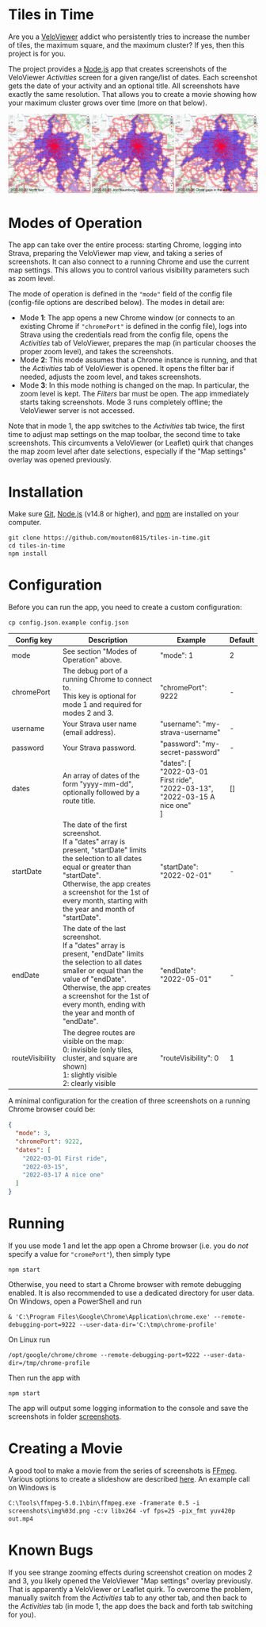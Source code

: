 # Tiles in Time
Are you a [VeloViewer](https://veloviewer.com) addict who persistently tries to increase the number of tiles,
the maximum square, and the maximum cluster? If yes, then this project is for you.

The project provides a [Node.js](https://nodejs.org) app that creates screenshots of the
VeloViewer *Activities* screen for a given range/list of dates.
Each screenshot gets the date of your activity and an optional title.
All screenshots have exactly the same resolution.
That allows you to create a movie showing how your maximum cluster grows over time (more on that below).

![Three example screenshots](example.png "Three example screenshots")

# Modes of Operation
The app can take over the entire process: starting Chrome, logging into Strava, preparing the VeloViewer map view, and taking a series of screenshots.
It can also connect to a running Chrome and use the current map settings.
This allows you to control various visibility parameters such as zoom level.

The mode of operation is defined in the `"mode"` field of the config file (config-file options are described below).
The modes in detail are:
* Mode **1**: The app opens a new Chrome window (or connects to an existing Chrome if `"chromePort"` is defined in the config file),
  logs into Strava using the credentials read from the config file,
  opens the _Activities_ tab of VeloViewer,
  prepares the map (in particular chooses the proper zoom level),
  and takes the screenshots.
* Mode **2**: This mode assumes that a Chrome instance is running, and that the _Activities_ tab of VeloViewer is opened.
  It opens the filter bar if needed, adjusts the zoom level, and takes screenshots.
* Mode **3**: In this mode nothing is changed on the map. In particular, the zoom level is kept.
  The _Filters_ bar must be open. The app immediately starts taking screenshots.
  Mode 3 runs completely offline; the VeloViewer server is not accessed.
  
Note that in mode 1, the app switches to the _Activities_ tab twice, the first time to adjust map settings
on the map toolbar, the second time to take screenshots. This circumvents a VeloViewer (or Leaflet) quirk that changes the
map zoom level after date selections, especially if the "Map settings" overlay was opened previously.

# Installation
Make sure [Git](https://git-scm.com/downloads),
[Node.js](https://nodejs.org/en/download/) (v14.8 or higher),
and [npm](https://www.npmjs.com/) are installed on your computer.

```
git clone https://github.com/mouton0815/tiles-in-time.git
cd tiles-in-time
npm install
```

# Configuration
Before you can run the app, you need to create a custom configuration:

```
cp config.json.example config.json
```
| Config key      | Description                                                                                                                                                                                                                                                                        | Example                                                                                           | Default |
|-----------------|------------------------------------------------------------------------------------------------------------------------------------------------------------------------------------------------------------------------------------------------------------------------------------|---------------------------------------------------------------------------------------------------|---------|
| mode            | See section "Modes of Operation" above.                                                                                                                                                                                                                                            | "mode": 1                                                                                         | 2       |
| chromePort      | The debug port of a running Chrome to connect to.<br/>This key is optional for mode 1 and required for modes 2 and 3.                                                                                                                                                              | "chromePort": 9222                                                                                | -       |
| username        | Your Strava user name (email address).                                                                                                                                                                                                                                             | "username": "my-strava-username"                                                                  | -       |
| password        | Your Strava password.                                                                                                                                                                                                                                                              | "password": "my-secret-password"                                                                  | -       |
| dates           | An array of dates of the form "yyyy-mm-dd", optionally followed by a route title.                                                                                                                                                                                                  | "dates": [<br/>  "2022-03-01 First ride",<br/>  "2022-03-13",<br/>  "2022-03-15 A nice one"<br/>] | []      |
| startDate       | The date of the first screenshot.<br/>If a "dates" array is present, "startDate" limits the selection to all dates equal or greater than "startDate".<br/>Otherwise, the app creates a screenshot for the 1st of every month, starting with the year and month of "startDate".     | "startDate": "2022-02-01"                                                                         | -       |
| endDate         | The date of the last screenshot.<br/>If a "dates" array is present, "endDate" limits the selection to all dates smaller or equal than the value of "endDate".<br/>Otherwise, the app creates a screenshot for the 1st of every month, ending with the year and month of "endDate". | "endDate": "2022-05-01"                                                                           | -       |
| routeVisibility | The degree routes are visible on the map:<br/>0: invisible (only tiles, cluster, and square are shown)<br/>1: slightly visible<br/>2: clearly visible                                                                                                                              | "routeVisibility": 0                                                                              | 1       |

A minimal configuration for the creation of three screenshots on a running Chrome browser could be:
```json
{
  "mode": 3,
  "chromePort": 9222,
  "dates": [
    "2022-03-01 First ride",
    "2022-03-15",
    "2022-03-17 A nice one"
  ]
}
```

# Running
If you use mode 1 and let the app open a Chrome browser (i.e. you do _not_ specify a value for `"cromePort"`), then simply type
```
npm start
```
Otherwise, you need to start a Chrome browser with remote debugging enabled.
It is also recommended to use a dedicated directory for user data.
On Windows, open a PowerShell and run
```
& 'C:\Program Files\Google\Chrome\Application\chrome.exe' --remote-debugging-port=9222 --user-data-dir='C:\tmp\chrome-profile'
```
On Linux run
```
/opt/google/chrome/chrome --remote-debugging-port=9222 --user-data-dir=/tmp/chrome-profile
```
Then run the app with
```
npm start
```
The app will output some logging information to the console and save the screenshots in folder [screenshots](./screenshots).

# Creating a Movie
A good tool to make a movie from the series of screenshots is [FFmeg](https://ffmpeg.org/).
Various options to create a slideshow are described [here](https://trac.ffmpeg.org/wiki/Slideshow).
An example call on Windows is
```
C:\Tools\ffmpeg-5.0.1\bin\ffmpeg.exe -framerate 0.5 -i screenshots\img%03d.png -c:v libx264 -vf fps=25 -pix_fmt yuv420p out.mp4
```

# Known Bugs
If you see strange zooming effects during screenshot creation on modes 2 and 3, you likely opened the
VeloViewer "Map settings" overlay previously. That is apparently a VeloViewer or Leaflet quirk.
To overcome the problem, manually switch from the _Activities_ tab to any other
tab, and then back to the _Activities_ tab
(in mode 1, the app does the back and forth tab switching for you).

